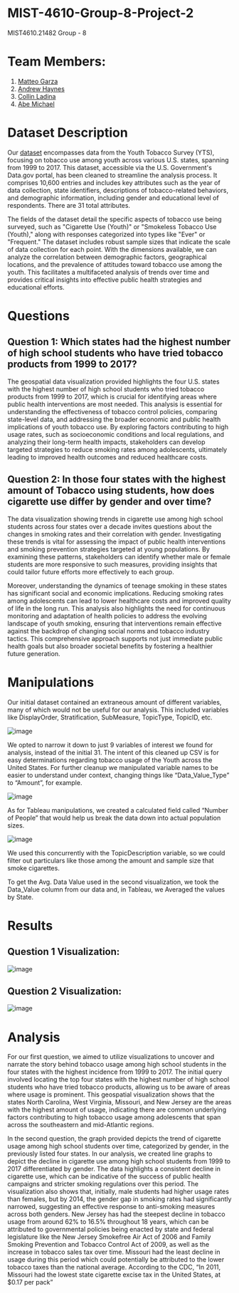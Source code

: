 # MIST-4610-Group-8-Project-2
MIST4610.21482 Group - 8

# Team Members:
1. [Matteo Garza](https://github.com/matteo101man)
2. [Andrew Haynes](https://github.com/AH171717)
3. [Collin Ladina](https://github.com/CollinLadina)
4. [Abe Michael](https://github.com/abemichael12)

# Dataset Description

Our [dataset](https://catalog.data.gov/dataset/youth-tobacco-survey-yts-data) encompasses data from the Youth Tobacco Survey (YTS), focusing on tobacco use among youth across various U.S. states, spanning from 1999 to 2017. This dataset, accessible via the U.S. Government's Data.gov portal, has been cleaned to streamline the analysis process. It comprises 10,600 entries and includes key attributes such as the year of data collection, state identifiers, descriptions of tobacco-related behaviors, and demographic information, including gender and educational level of respondents. There are 31 total attributes.

The fields of the dataset detail the specific aspects of tobacco use being surveyed, such as "Cigarette Use (Youth)" or "Smokeless Tobacco Use (Youth)," along with responses categorized into types like "Ever" or "Frequent." The dataset includes robust sample sizes that indicate the scale of data collection for each point. With the dimensions available, we can analyze the correlation between demographic factors, geographical locations, and the prevalence of attitudes toward tobacco use among the youth. This facilitates a multifaceted analysis of trends over time and provides critical insights into effective public health strategies and educational efforts.

# Questions

## Question 1: Which states had the highest number of high school students who have tried tobacco products from 1999 to 2017?

The geospatial data visualization provided highlights the four U.S. states with the highest number of high school students who tried tobacco products from 1999 to 2017, which is crucial for identifying areas where public health interventions are most needed. This analysis is essential for understanding the effectiveness of tobacco control policies, comparing state-level data, and addressing the broader economic and public health implications of youth tobacco use. By exploring factors contributing to high usage rates, such as socioeconomic conditions and local regulations, and analyzing their long-term health impacts, stakeholders can develop targeted strategies to reduce smoking rates among adolescents, ultimately leading to improved health outcomes and reduced healthcare costs.

## Question 2: In those four states with the highest amount of Tobacco using students, how does cigarette use differ by gender and over time? 

The data visualization showing trends in cigarette use among high school students across four states over a decade invites questions about the changes in smoking rates and their correlation with gender. Investigating these trends is vital for assessing the impact of public health interventions and smoking prevention strategies targeted at young populations. By examining these patterns, stakeholders can identify whether male or female students are more responsive to such measures, providing insights that could tailor future efforts more effectively to each group.

Moreover, understanding the dynamics of teenage smoking in these states has significant social and economic implications. Reducing smoking rates among adolescents can lead to lower healthcare costs and improved quality of life in the long run. This analysis also highlights the need for continuous monitoring and adaptation of health policies to address the evolving landscape of youth smoking, ensuring that interventions remain effective against the backdrop of changing social norms and tobacco industry tactics. This comprehensive approach supports not just immediate public health goals but also broader societal benefits by fostering a healthier future generation.

# Manipulations
Our initial dataset contained an extraneous amount of different variables, many of which would not be useful for our analysis. This included variables like DisplayOrder, Stratification, SubMeasure, TopicType, TopicID, etc.

![image](https://github.com/AH171717/MIST-4610-Group-8-Project-2/assets/128336029/5db25c77-2b44-46c8-9970-035dc15292e7)

We opted to narrow it down to just 9 variables of interest we found for analysis, instead of the initial 31. The intent of this cleaned up CSV is for easy determinations regarding tobacco usage of the Youth across the United States. For further cleanup we manipulated variable names to be easier to understand under context, changing things like “Data_Value_Type”  to “Amount”, for example. 

![image](https://github.com/AH171717/MIST-4610-Group-8-Project-2/assets/128336029/6e1aee8e-d7f3-4d74-a09e-3abbba53a180)

As for Tableau manipulations, we created a calculated field called “Number of People” that would help us break the data down into actual population sizes. 

![image](https://github.com/AH171717/MIST-4610-Group-8-Project-2/assets/128336029/cfb304d1-11ba-42e0-bd34-4d55c5479717)

We used this concurrently with the TopicDescription variable, so we could filter out particulars like those among the amount and sample size that smoke cigarettes.

To get the Avg. Data Value used in the second visualization, we took the Data_Value column from our data and, in Tableau, we Averaged the values by State.

# Results

## Question 1 Visualization:
![image](https://github.com/AH171717/MIST-4610-Group-8-Project-2/assets/128336029/93da4826-4eb9-434b-8c71-61e6b8ae5063)


## Question 2 Visualization:
![image](https://github.com/AH171717/MIST-4610-Group-8-Project-2/assets/128336029/32328c1a-56df-47a8-a98f-aa462e0e1305)


# Analysis
For our first question, we aimed to utilize visualizations to uncover and narrate the story behind tobacco usage among high school students in the four states with the highest incidence from 1999 to 2017. The initial query involved locating the top four states with the highest number of high school students who have tried tobacco products, allowing us to be aware of areas where usage is prominent. This geospatial visualization shows that the states North Carolina, West Virginia, Missouri, and New Jersey are the areas with the highest amount of usage, indicating there are common underlying factors contributing to high tobacco usage among adolescents that span across the southeastern and mid-Atlantic regions.

In the second question, the graph provided depicts the trend of cigarette usage among high school students over time, categorized by gender, in the previously listed four states. In our analysis, we created line graphs to depict the decline in cigarette use among high school students from 1999 to 2017 differentiated by gender. The data highlights a consistent decline in cigarette use, which can be indicative of the success of public health campaigns and stricter smoking regulations over this period. The visualization also shows that, initially, male students had higher usage rates than females, but by 2014, the gender gap in smoking rates had significantly narrowed, suggesting an effective response to anti-smoking measures across both genders. New Jersey has had the steepest decline in tobacco usage from around 62% to 16.5% throughout 18 years, which can be attributed to governmental policies being enacted by state and federal legislature like the New Jersey Smokefree Air Act of 2006 and Family Smoking Prevention and Tobacco Control Act of 2009, as well as the increase in tobacco sales tax over time. Missouri had the least decline in usage during this period which could potentially be attributed to the lower tobacco taxes than the national average. According to the CDC, “In 2011, Missouri had the lowest state cigarette excise tax in the United States, at $0.17 per pack” 
